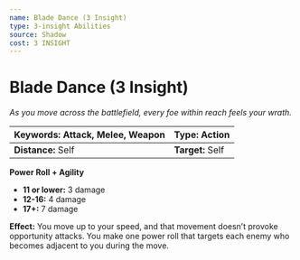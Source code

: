 ```yaml
---
name: Blade Dance (3 Insight)
type: 3-insight Abilities
source: Shadow
cost: 3 INSIGHT
---
```


# Blade Dance (3 Insight)

*As you move across the battlefield, every foe within reach feels your wrath.*

| **Keywords:** Attack, Melee, Weapon | **Type:** Action |
| :---------------------------------- | :--------------- |
| **Distance:** Self                  | **Target:** Self |

**Power Roll + Agility**

- **11 or lower:** 3 damage
- **12-16:** 4 damage
- **17+:** 7 damage

**Effect:** You move up to your speed, and that movement doesn’t provoke opportunity attacks. You make one power roll that targets each enemy who becomes adjacent to you during the move.
